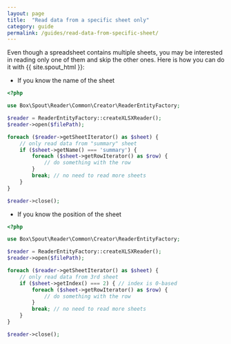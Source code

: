 ```yaml
---
layout: page
title:  "Read data from a specific sheet only"
category: guide
permalink: /guides/read-data-from-specific-sheet/
---
```


Even though a spreadsheet contains multiple sheets, you may be interested in reading only one of them and skip the other ones. Here is how you can do it with {{ site.spout_html }}:

* If you know the name of the sheet

```php
<?php

use Box\Spout\Reader\Common\Creator\ReaderEntityFactory;

$reader = ReaderEntityFactory::createXLSXReader();
$reader->open($filePath);

foreach ($reader->getSheetIterator() as $sheet) {
    // only read data from "summary" sheet
    if ($sheet->getName() === 'summary') {
        foreach ($sheet->getRowIterator() as $row) {
            // do something with the row
        }
        break; // no need to read more sheets
    }
}

$reader->close();
```

* If you know the position of the sheet

```php
<?php

use Box\Spout\Reader\Common\Creator\ReaderEntityFactory;

$reader = ReaderEntityFactory::createXLSXReader();
$reader->open($filePath);

foreach ($reader->getSheetIterator() as $sheet) {
    // only read data from 3rd sheet
    if ($sheet->getIndex() === 2) { // index is 0-based
        foreach ($sheet->getRowIterator() as $row) {
            // do something with the row
        }
        break; // no need to read more sheets
    }
}

$reader->close();
```
